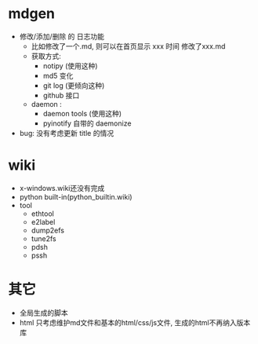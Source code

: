 # mdgen #

* 修改/添加/删除 的 日志功能
	+ 比如修改了一个.md, 则可以在首页显示 xxx 时间 修改了xxx.md
	+ 获取方式:
		- notipy (使用这种)
		- md5 变化
		- git log (更倾向这种)
		- github 接口
	+ daemon :
		- daemon tools (使用这种)
		- pyinotify 自带的 daemonize
* bug: 没有考虑更新 title 的情况


# wiki #

* x-windows.wiki还没有完成
* python built-in(python\_builtin.wiki)
* tool
	+ ethtool
	+ e2label
	+ dump2efs
	+ tune2fs
	+ pdsh
	+ pssh


# 其它 #

* 全局生成的脚本
* html 只考虑维护md文件和基本的html/css/js文件, 生成的html不再纳入版本库
